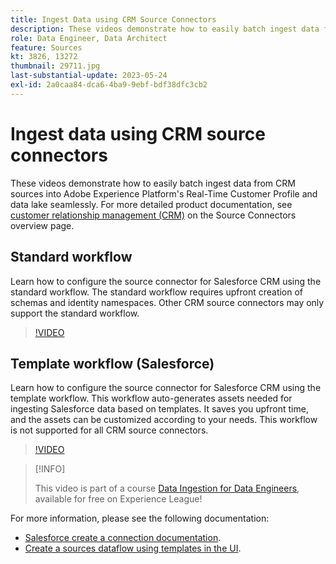 ```yaml
---
title: Ingest Data using CRM Source Connectors
description: These videos demonstrate how to easily batch ingest data from CRM sources into Adobe Experience Platform's Real-Time Customer Profile and data lake seamlessly.
role: Data Engineer, Data Architect
feature: Sources
kt: 3826, 13272
thumbnail: 29711.jpg
last-substantial-update: 2023-05-24
exl-id: 2a0caa84-dca6-4ba9-9ebf-bdf38dfc3cb2
---
```

# Ingest data using CRM source connectors

These videos demonstrate how to easily batch ingest data from CRM sources into Adobe Experience Platform's Real-Time Customer Profile and data lake seamlessly. For more detailed product documentation, see [customer relationship management (CRM)](https://experienceleague.adobe.com/docs/experience-platform/sources/home.html?lang=en#access-control-for-sources-in-data-ingestion) on the Source Connectors overview page.

## Standard workflow

Learn how to configure the source connector for Salesforce CRM using the standard workflow. The standard workflow requires upfront creation of schemas and identity namespaces. Other CRM source connectors may only support the standard workflow.

>[!VIDEO](https://video.tv.adobe.com/v/29711?quality=12&learn=on)

## Template workflow (Salesforce)

Learn how to configure the source connector for Salesforce CRM using the template workflow. This workflow auto-generates assets needed for ingesting Salesforce data based on templates. It saves you upfront time, and the assets can be customized according to your needs. This workflow is not supported for all CRM source connectors.

>[!VIDEO](https://video.tv.adobe.com/v/3419422?quality=12&learn=on)

>[!INFO]
>
> This video is part of a course [Data Ingestion for Data Engineers](https://experienceleague.adobe.com/?recommended=ExperiencePlatform-D-1-2020.1.dataingestion), available for free on Experience League!

For more information, please see the following documentation:
* [Salesforce create a connection documentation](https://experienceleague.adobe.com/docs/experience-platform/sources/ui-tutorials/create/crm/salesforce.html).
* [Create a sources dataflow using templates in the UI](https://experienceleague.adobe.com/docs/experience-platform/sources/ui-tutorials/templates.html#).

